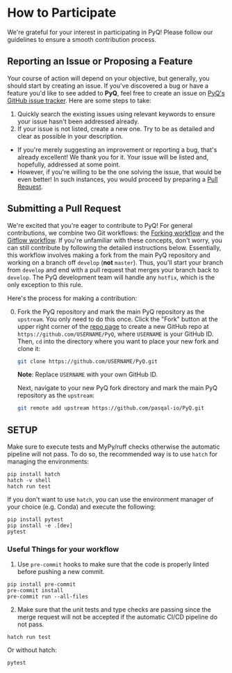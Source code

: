 # How to Participate

We're grateful for your interest in participating in PyQ! Please follow our guidelines to ensure a smooth contribution process.

## Reporting an Issue or Proposing a Feature

Your course of action will depend on your objective, but generally, you should start by creating an issue. If you've discovered a bug or have a feature you'd like to see added to **PyQ**, feel free to create an issue on [PyQ's GitHub issue tracker](https://github.com/pasqal-io/PyQ/issues). Here are some steps to take:

1. Quickly search the existing issues using relevant keywords to ensure your issue hasn't been addressed already.
2. If your issue is not listed, create a new one. Try to be as detailed and clear as possible in your description.

- If you're merely suggesting an improvement or reporting a bug, that's already excellent! We thank you for it. Your issue will be listed and, hopefully, addressed at some point.
- However, if you're willing to be the one solving the issue, that would be even better! In such instances, you would proceed by preparing a [Pull Request](#submitting-a-pull-request).

## Submitting a Pull Request

We're excited that you're eager to contribute to PyQ! For general contributions, we combine two Git workflows: the [Forking workflow](https://www.atlassian.com/git/tutorials/comparing-workflows/forking-workflow) and the [Gitflow workflow](https://www.atlassian.com/git/tutorials/comparing-workflows/gitflow-workflow). If you're unfamiliar with these concepts, don't worry, you can still contribute by following the detailed instructions below. Essentially, this workflow involves making a fork from the main PyQ repository and working on a branch off `develop` (**not** `master`). Thus, you'll start your branch from `develop` and end with a pull request that merges your branch back to `develop`. The PyQ development team will handle any `hotfix`, which is the only exception to this rule.

Here's the process for making a contribution:

0. Fork the PyQ repository and mark the main PyQ repository as the `upstream`. You only need to do this once. Click the "Fork" button at the upper right corner of the [repo page](https://github.com/pasqal-io/PyQ) to create a new GitHub repo at `https://github.com/USERNAME/PyQ`, where `USERNAME` is your GitHub ID. Then, `cd` into the directory where you want to place your new fork and clone it:

    ```bash
    git clone https://github.com/USERNAME/PyQ.git
    ```

    **Note**: Replace `USERNAME` with your own GitHub ID.

   Next, navigate to your new PyQ fork directory and mark the main PyQ repository as the `upstream`:

   ```bash
   git remote add upstream https://github.com/pasqal-io/PyQ.git

## SETUP

Make sure to execute tests and MyPy/ruff checks
otherwise the automatic pipeline will not pass. To do so, the recommended way is
to use `hatch` for managing the environments:

```shell
pip install hatch
hatch -v shell
hatch run test
```

If you don't want to use `hatch`, you can use the environment manager of your
choice (e.g. Conda) and execute the following:

```shell
pip install pytest
pip install -e .[dev]
pytest
```

### Useful Things for your workflow

1. Use `pre-commit` hooks to make sure that the code is properly linted before pushing a new commit.

```shell
pip install pre-commit
pre-commit install
pre-commit run --all-files
```

2.  Make sure that the unit tests and type checks are passing since the merge request will not be accepted if the automatic CI/CD pipeline do not pass.

```shell
hatch run test
```
Or without hatch:

```shell
pytest
```
